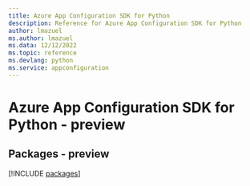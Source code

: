 ```yaml
---
title: Azure App Configuration SDK for Python
description: Reference for Azure App Configuration SDK for Python
author: lmazuel
ms.author: lmazuel
ms.data: 12/12/2022
ms.topic: reference
ms.devlang: python
ms.service: appconfiguration
---
```

# Azure App Configuration SDK for Python - preview
## Packages - preview
[!INCLUDE [packages](app-configuration-index.md)]